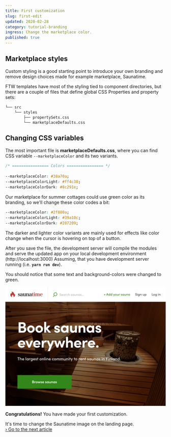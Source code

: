 ```yaml
---
title: First customization
slug: first-edit
updated: 2020-02-28
category: tutorial-branding
ingress: Change the marketplace color.
published: true
---
```


## Marketplace styles

Custom styling is a good starting point to introduce your own branding
and remove design choices made for example marketplace, Saunatime.

FTW templates have most of the styling tied to component directories,
but there are a couple of files that define global CSS Properties and
property sets:

```shell
└── src
    └── styles
        ├── propertySets.css
        └── marketplaceDefaults.css
```

## Changing CSS variables

The most important file is **marketplaceDefaults.css**, where you can
find CSS variable `--marketplaceColor` and its two variants.

```css
/* ================ Colors ================ */

--marketplaceColor: #38a70a;
--marketplaceColorLight: #ff4c38;
--marketplaceColorDark: #8c291e;
```

Our marketplace for summer cottages could use green color as its
branding, so we'll change these color codes a bit:

```css
--marketplaceColor: #2f880a;
--marketplaceColorLight: #39a10c;
--marketplaceColorDark: #287209;
```

The darker and lighter color variants are mainly used for effects like
color change when the cursor is hovering on top of a button.

After you save the file, the development server will compile the modules
and serve the updated app on your local development environment
(http://localhost:3000) Assuming, that you have development server
running (i.e. **`yarn run dev`**).

You should notice that some text and background-colors were changed to
green.

![Hero section after changing the marketplace color](./marketplace-color-changed.png)

**Congratulations!** You have made your first customization.

It's time to change the Saunatime image on the landing page.<br />
[› Go to the next article](/tutorial-branding/change-image-assets/)
